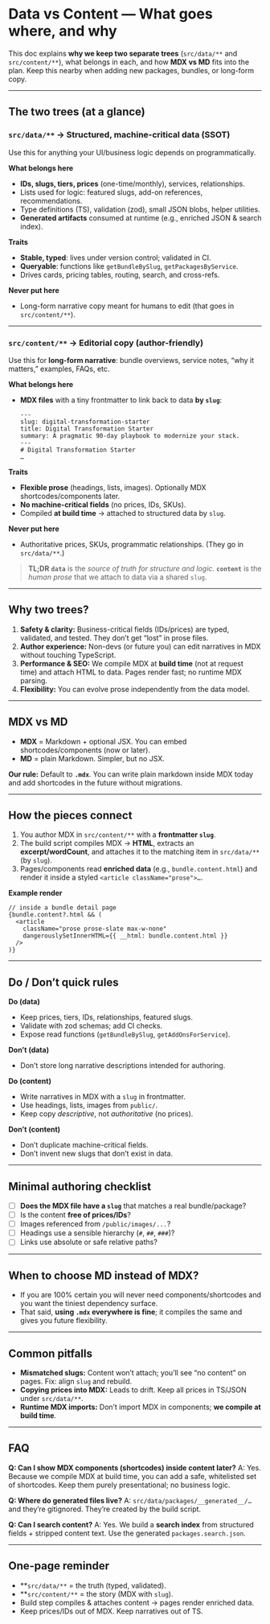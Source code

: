 # Data vs Content — What goes where, and why

This doc explains **why we keep two separate trees** (`src/data/**` and `src/content/**`), what belongs in each, and how **MDX vs MD** fits into the plan. Keep this nearby when adding new packages, bundles, or long-form copy.

---

## The two trees (at a glance)

### `src/data/**` → **Structured, machine-critical data (SSOT)**

Use this for anything your UI/business logic depends on programmatically.

**What belongs here**

* **IDs, slugs, tiers, prices** (one-time/monthly), services, relationships.
* Lists used for logic: featured slugs, add-on references, recommendations.
* Type definitions (TS), validation (zod), small JSON blobs, helper utilities.
* **Generated artifacts** consumed at runtime (e.g., enriched JSON & search index).

**Traits**

* **Stable, typed**: lives under version control; validated in CI.
* **Queryable**: functions like `getBundleBySlug`, `getPackagesByService`.
* Drives cards, pricing tables, routing, search, and cross-refs.

**Never put here**

* Long-form narrative copy meant for humans to edit (that goes in `src/content/**`).

---

### `src/content/**` → **Editorial copy (author-friendly)**

Use this for **long-form narrative**: bundle overviews, service notes, “why it matters,” examples, FAQs, etc.

**What belongs here**

* **MDX files** with a tiny frontmatter to link back to data **by `slug`**:

  ```mdx
  ---
  slug: digital-transformation-starter
  title: Digital Transformation Starter
  summary: A pragmatic 90-day playbook to modernize your stack.
  ---
  # Digital Transformation Starter
  …
  ```

**Traits**

* **Flexible prose** (headings, lists, images). Optionally MDX shortcodes/components later.
* **No machine-critical fields** (no prices, IDs, SKUs).
* Compiled **at build time** → attached to structured data by `slug`.

**Never put here**

* Authoritative prices, SKUs, programmatic relationships. (They go in `src/data/**`.)

> **TL;DR**
> **`data`** is the *source of truth for structure and logic*.
> **`content`** is the *human prose* that we attach to data via a shared `slug`.

---

## Why two trees?

1. **Safety & clarity:** Business-critical fields (IDs/prices) are typed, validated, and tested. They don’t get “lost” in prose files.
2. **Author experience:** Non-devs (or future you) can edit narratives in MDX without touching TypeScript.
3. **Performance & SEO:** We compile MDX at **build time** (not at request time) and attach HTML to data. Pages render fast; no runtime MDX parsing.
4. **Flexibility:** You can evolve prose independently from the data model.

---

## MDX vs MD

* **MDX** = Markdown + optional JSX. You can embed shortcodes/components (now or later).
* **MD** = plain Markdown. Simpler, but no JSX.

**Our rule:** Default to **`.mdx`**. You can write plain markdown inside MDX today and add shortcodes in the future without migrations.

---

## How the pieces connect

1. You author MDX in `src/content/**` with a **frontmatter `slug`**.
2. The build script compiles MDX → **HTML**, extracts an **excerpt/wordCount**, and attaches it to the matching item in `src/data/**` (by `slug`).
3. Pages/components read **enriched data** (e.g., `bundle.content.html`) and render it inside a styled `<article className="prose">…`.

**Example render**

```tsx
// inside a bundle detail page
{bundle.content?.html && (
  <article
    className="prose prose-slate max-w-none"
    dangerouslySetInnerHTML={{ __html: bundle.content.html }}
  />
)}
```

---

## Do / Don’t quick rules

**Do (data)**

* Keep prices, tiers, IDs, relationships, featured slugs.
* Validate with zod schemas; add CI checks.
* Expose read functions (`getBundleBySlug`, `getAddOnsForService`).

**Don’t (data)**

* Don’t store long narrative descriptions intended for authoring.

**Do (content)**

* Write narratives in MDX with a `slug` in frontmatter.
* Use headings, lists, images from `public/`.
* Keep copy *descriptive*, not *authoritative* (no prices).

**Don’t (content)**

* Don’t duplicate machine-critical fields.
* Don’t invent new slugs that don’t exist in data.

---

## Minimal authoring checklist

* [ ] **Does the MDX file have a `slug`** that matches a real bundle/package?
* [ ] Is the content **free of prices/IDs**?
* [ ] Images referenced from `/public/images/...`?
* [ ] Headings use a sensible hierarchy (`#`, `##`, `###`)?
* [ ] Links use absolute or safe relative paths?

---

## When to choose MD instead of MDX?

* If you are 100% certain you will never need components/shortcodes and you want the tiniest dependency surface.
* That said, **using `.mdx` everywhere is fine**; it compiles the same and gives you future flexibility.

---

## Common pitfalls

* **Mismatched slugs:** Content won’t attach; you’ll see “no content” on pages. Fix: align `slug` and rebuild.
* **Copying prices into MDX:** Leads to drift. Keep all prices in TS/JSON under `src/data/**`.
* **Runtime MDX imports:** Don’t import MDX in components; **we compile at build time**.

---

## FAQ

**Q: Can I show MDX components (shortcodes) inside content later?**
A: Yes. Because we compile MDX at build time, you can add a safe, whitelisted set of shortcodes. Keep them purely presentational; no business logic.

**Q: Where do generated files live?**
A: `src/data/packages/__generated__/…` and they’re gitignored. They’re created by the build script.

**Q: Can I search content?**
A: Yes. We build a **search index** from structured fields + stripped content text. Use the generated `packages.search.json`.

---

## One-page reminder

* \*\*`src/data/**` = the truth (typed, validated).
* \*\*`src/content/**` = the story (MDX with `slug`).
* Build step compiles & attaches content → pages render enriched data.
* Keep prices/IDs out of MDX. Keep narratives out of TS.
